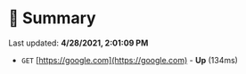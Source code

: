 # 📖 Summary
Last updated: **4/28/2021, 2:01:09 PM**

- `GET` [https://google.com](https://google.com) - **Up** (134ms)
